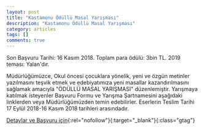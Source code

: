 ```yaml
---
layout: post
title: "Kastamonu Ödüllü Masal Yarışması"
description: "Kastamonu Ödüllü Masal Yarışması"
category: articles
tags: []
comments: true
---
```


Son Başvuru Tarihi: 16 Kasım 2018. Toplam para ödülü: 3bin TL.
2019 teması: Yalan'dır.

Müdürlüğümüzce, Okul öncesi çocuklara yönelik, yeni ve özgün metinler yazılmasını teşvik etmek ve edebiyatımıza yeni masallar kazandırılmasını sağlamak amacıyla "ÖDÜLLÜ MASAL YARIŞMASI" düzenlemiştir. Yarışmaya katılmak isteyenler Başvuru Formu ve Yarışma Şartnamesini aşağıdaki linklerden veya Müdürlüğümüzden temin edebilirler. Eserlerin Teslim Tarihi 17 Eylül 2018-16 Kasım 2018 tarihleri arasındadır.

[Detaylar ve Başvuru için](http://www.kastamonukultur.gov.tr/TR-215949/odullu-masal-yazma-yarismasi.html?utm_source=edebiyatyarismalari.com&utm_medium=affiliate&utm_campaign=cpc){:rel="nofollow"}{:target="_blank"}{:class="gtag"}